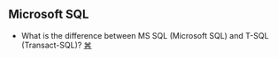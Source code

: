 ## Microsoft SQL
- What is the difference between MS SQL (Microsoft SQL) and T-SQL (Transact-SQL)?
<a href="#" title="
">⌘</a>
